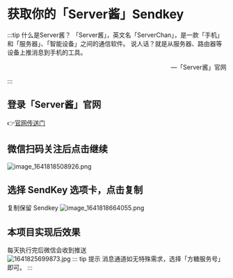 # 获取你的「Server酱」Sendkey  
:::tip 什么是Server酱？
「Server酱」，英文名「ServerChan」，是一款「手机」和「服务器」、「智能设备」之间的通信软件。
说人话？就是从服务器、路由器等设备上推消息到手机的工具。
<p align="right">—「Server酱」官网</p>
:::

## 登录「Server酱」官网  
👉[官网传送门](https://sct.ftqq.com/login)  
## 微信扫码关注后点击继续  
![image_1641818508926.png](https://s2.loli.net/2022/01/10/vp7Hbr2zMix4CUA.png)
## 选择 SendKey 选项卡，点击复制  
复制保留 Sendkey
![image_1641818664055.png](https://s2.loli.net/2022/01/10/98HgAE2TnktKZvq.png)

## 本项目实现后效果  
每天执行完后微信会收到推送  
![1641825699873.jpg](https://s2.loli.net/2022/01/10/K6Jf5xLYUnOHFAT.jpg)
::: tip 提示
消息通道如无特殊需求，选择「方糖服务号」即可。
:::